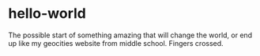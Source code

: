 # hello-world
The possible start of something amazing that will change the world, or end up like my geocities website from middle school.  Fingers crossed.

